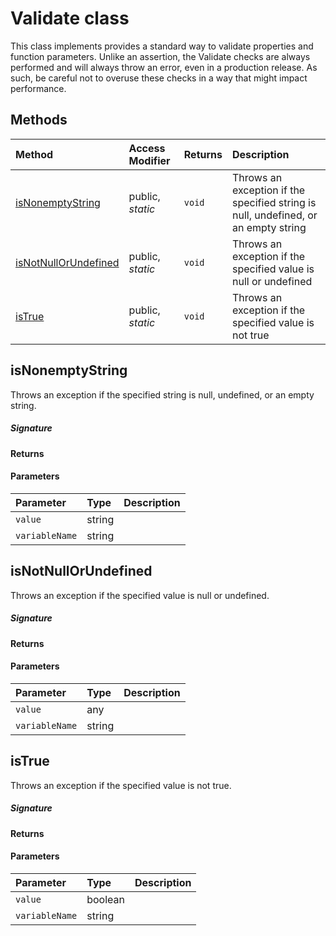 # Validate class

This class implements provides a standard way to validate properties and function parameters. 
Unlike an assertion, the Validate checks are always performed and will always throw an error, 
even in a production release. As such, be careful not to overuse these checks in a way 
that might impact performance.





## Methods

| Method	   | Access Modifier | Returns	| Description|
|:-------------|:----|:-------|:-----------|
|[isNonemptyString](#isnonemptystring)     | public, _static_ | `void` | Throws an exception if the specified string is null, undefined, or an empty string |
|[isNotNullOrUndefined](#isnotnullorundefined)     | public, _static_ | `void` | Throws an exception if the specified value is null or undefined |
|[isTrue](#istrue)     | public, _static_ | `void` | Throws an exception if the specified value is not true |




## isNonemptyString

Throws an exception if the specified string is null, undefined, or an empty string.

##### Signature

#### Returns

#### Parameters


| Parameter	   | Type    | Description |
|:-------------|:---------------|:------------|
| `value`    | string |  |
| `variableName`    | string |  |


## isNotNullOrUndefined

Throws an exception if the specified value is null or undefined.

##### Signature

#### Returns

#### Parameters


| Parameter	   | Type    | Description |
|:-------------|:---------------|:------------|
| `value`    | any |  |
| `variableName`    | string |  |


## isTrue

Throws an exception if the specified value is not true.

##### Signature

#### Returns

#### Parameters


| Parameter	   | Type    | Description |
|:-------------|:---------------|:------------|
| `value`    | boolean |  |
| `variableName`    | string |  |

